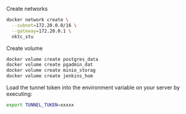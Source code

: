 Create networks

```bash
docker network create \
  --subnet=172.20.0.0/16 \
  --gateway=172.20.0.1 \
  nktc_stu


```

Create volume

```bash
docker volume create postgres_data
docker volume create pgadmin_dat
docker volume create minio_storag
docker volume create jenkins_hom

```

Load the tunnel token into the environment variable on your server by executing:

```sh
export TUNNEL_TUKEN=xxxxx
```
